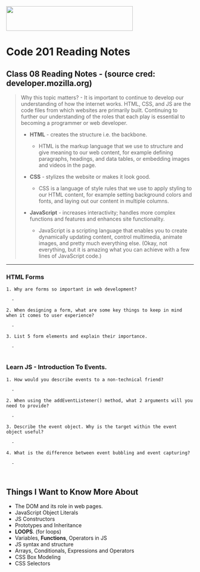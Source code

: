 <img src="https://members-csforall.imgix.net/members/logos/code-fellows-logo-horizontal-2-color-black.png" width="340" height="66">  

# Code 201 Reading Notes

## Class 08 Reading Notes - (source cred: developer.mozilla.org)  

> Why this topic matters? - It is important to continue to develop our understanding of how the internet works. HTML, CSS, and JS are the code files from which websites are primarily built. Continuing to further our understanding of the roles that each play is essential to becoming a programmer or web developer.
>
> - **HTML** - creates the structure i.e. the backbone.
>   - HTML is the markup language that we use to structure and give meaning to our web content, for example defining paragraphs, headings, and data tables, or embedding images and videos in the page.
> - **CSS** - stylizes the website or makes it look good.
>  
>   - CSS is a language of style rules that we use to apply styling to our HTML content, for example setting background colors and fonts, and laying out our content in multiple columns.
> - **JavaScript** - increases interactivity; handles more complex functions and features and enhances site functionality.
>  
>   - JavaScript is a scripting language that enables you to create dynamically updating content, control multimedia, animate images, and pretty much everything else. (Okay, not everything, but it is amazing what you can achieve with a few lines of JavaScript code.)
>  
---
### HTML Forms
```
1. Why are forms so important in web development?

  -

2. When designing a form, what are some key things to keep in mind when it comes to user experience?

  -

3. List 5 form elements and explain their importance.

  -


```

### Learn JS - Introduction To Events.
```
1. How would you describe events to a non-technical friend?

  -

2. When using the addEventListener() method, what 2 arguments will you need to provide?

  -

3. Describe the event object. Why is the target within the event object useful?

  -

4. What is the difference between event bubbling and event capturing?

  -



```
## Things I Want to Know More About

- The DOM and its role in web pages.
- JavaScript Object Literals
- JS Constructors
- Prototypes and Inheritance
- **LOOPS**. (for loops)
- Variables, **Functions**, Operators in JS
- JS syntax and structure
- Arrays, Conditionals, Expressions and Operators
- CSS Box Modeling
- CSS Selectors
